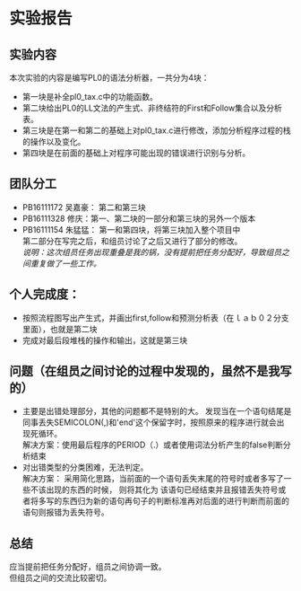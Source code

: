 # 实验报告
## 实验内容
本次实验的内容是编写PL0的语法分析器，一共分为4块：
  - 第一块是补全pl0_tax.c中的功能函数。
  - 第二块给出PL0的LL文法的产生式、非终结符的First和Follow集合以及分析表。
  - 第三块是在第一和第二的基础上对pl0_tax.c进行修改，添加分析程序过程的栈的操作以及变化。
  - 第四块是在前面的基础上对程序可能出现的错误进行识别与分析。

## 团队分工
- PB16111172 吴嘉豪： 第二和第三块     
- PB16111328 修庆：第一、第二块的一部分和第三块的另外一个版本
- PB16111154 朱猛猛： 第一和第四块，将第三块加入整个项目中                           
第二部分在写完之后，和组员讨论了之后又进行了部分的修改。            
*说明：这次组员任务出现重叠是我的锅，没有提前把任务分配好，导致组员之间重复做了一些工作。*

## 个人完成度：

- 按照流程图写出产生式，并画出first,follow和预测分析表（在ｌａｂ０２分支里面），也就是第二块
- 完成对最后段堆栈的操作和输出，这就是第三块

## 问题（在组员之间讨论的过程中发现的，虽然不是我写的）
  - 主要是出错处理部分，其他的问题都不是特别的大。
发现当在一个语句结尾是同事丢失SEMICOLON(,)和'end'这个保留字时，按照原来的程序进行就会出现死循环。           
解决方案：使用最后程序的PERIOD（.）或者使用词法分析产生的false判断分析结束
  - 对出错类型的分类困难，无法判定。            
解决方案： 采用简化思路，当前面的一个语句丢失末尾的符号时或者多写了一些不该出现的东西的时候， 则将其化为 该语句已经结束并且报错丢失符号或者将多写的东西归为新的语句再句子的判断标准再对后面的进行判断而前面的语句则报错为丢失符号。

## 总结
应当提前把任务分配好，组员之间协调一致。      
但组员之间的交流比较密切。

